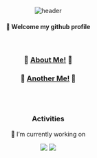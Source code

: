 <div align="center"> 

![header](https://capsule-render.vercel.app/api?type=cylinder&color=d4a7fb&height=150&section=header&text=LimJeonghyun&fontColor=ffffff&fontSize=70&animation=fadeIn&fontAlignY=55&desc=%20&descAlignY=62&descAlign=62)
  
####  :wave: Welcome my github profile

<br/> 

### 🍎 [About Me!](https://discreet-headline-ab1.notion.site/284b8cb6861840bea9516d6fa32c2d06) 🍎  

### 🍎 [Another Me!](https://github.com/42jeolim) 🍎

<br/>
 
  <br/>
  
### Activities
  
🔭  I’m currently working on
<br/>
<p>
  <a href="https://42seoul.kr/seoul42/main/view" target="_blank"><img src="https://img.shields.io/badge/42Seoul-000000?style=flat-square&logo=42&logoColor=white"/></a>
   <a href="https://www.makeus.in/umc" target="_blank"><img src="https://img.shields.io/badge/-UMC-green?style=flat-square&logo=UMC&logoColor=white"/></a>
</p>

</div>
<!--
**LimJeonghyun/LimJeonghyun** is a ✨ _special_ ✨ repository because its `README.md` (this file) appears on your GitHub profile.

Here are some ideas to get you started:

- 🔭 I’m currently working on ...
- 🌱 I’m currently learning ...
- 👯 I’m looking to collaborate on ...
- 🤔 I’m looking for help with ...
- 💬 Ask me about ...
- 📫 How to reach me: ...
- 😄 Pronouns: ...
- ⚡ Fun fact: ...
-->
